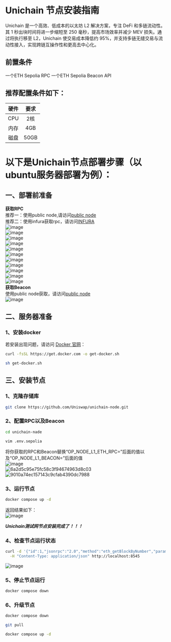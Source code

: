 # Unichain 节点安装指南  

Unichain 是一个高效、低成本的以太坊 L2 解决方案，专注 DeFi 和多链流动性。其 1 秒出块时间将进一步缩短至 250 毫秒，提高市场效率并减少 MEV 损失。通过将执行移至 L2，Unichain 使交易成本降低约 95%，并支持多链无缝交易与流动性接入，实现跨链互操作性和更高去中心化。  

## 前置条件  
一个ETH Sepolia RPC 
一个ETH Sepolia Beacon API   
## 推荐配置条件如下：  
|  硬件   |  要求   |
|:----:|:----:|
|   CPU  |  2核   |
|   内存  |  4GB   |
|   磁盘  |  50GB   |


# 以下是Unichain节点部署步骤（以ubuntu服务器部署为例）：  
## 一、部署前准备   
**获取RPC**  
推荐一：使用public node,请访问[public node](https://ethereum-holesky-rpc.publicnode.com/?sepolia)  
推荐二：使用infura获取rpc，请访问[INFURA](https://www.infura.io/zh)    
![image](https://github.com/user-attachments/assets/88303fcc-a626-4d6b-a76f-1a243889274d)  
![image](https://github.com/user-attachments/assets/c1865b85-9e14-4e39-bbc6-387cadde3311)  
![image](https://github.com/user-attachments/assets/2db0c581-d422-4952-8a77-2cf1d9fc7cbb)  
![image](https://github.com/user-attachments/assets/30bc5d0a-0ece-4875-b7a0-829f89467f76)  
![image](https://github.com/user-attachments/assets/8fa35b01-4777-47ea-b363-74ef1d60bf33)  
![image](https://github.com/user-attachments/assets/b1176f4d-605d-43a8-9dea-7a13cca8f426)  
![image](https://github.com/user-attachments/assets/875b5b22-fe1d-4609-98a5-6a358231d473)  
![image](https://github.com/user-attachments/assets/a369b315-f957-4cf2-8d76-6971840b44cf)  
![image](https://github.com/user-attachments/assets/5fc7e0a6-06d9-445e-b909-22b237de3b6e)  
![image](https://github.com/user-attachments/assets/805e2ef6-3fc5-4e7d-892b-3e8bfbcb53a5)  
![image](https://github.com/user-attachments/assets/df584a5f-fce3-4a24-bd23-2ca8948a7077)  
**获取Beacon**  
使用public node获取，请访问[public node](https://ethereum-holesky-rpc.publicnode.com/?sepolia)  
![image](https://github.com/user-attachments/assets/b648220b-38ba-446d-8f61-029845d5e1a8)   

## 二、服务器准备  
### 1、安装docker  
   若安装出现问题，请访问 [Docker 官网](https://docs.docker.com/engine/install/)：
   ```bash
   curl -fsSL https://get.docker.com -o get-docker.sh
   ```
   ```bash
   sh get-docker.sh
   ```
## 三、安装节点  
### 1、克隆存储库  
```bash
git clone https://github.com/Uniswap/unichain-node.git
```
### 2、配置RPC以及Beacon 
```bash
cd unichain-nade
```
```bash
vim .env.sepolia
```
将你获取的RPC和Beacon替换“OP_NODE_L1_ETH_RPC=”后面的值以及“OP_NODE_L1_BEACON=”后面的值  
![image](https://github.com/user-attachments/assets/fe2ed6e1-090b-42ba-977a-f725973b7168)  
![6a2d5c95e75fc58c3f94674963d8c03](https://github.com/user-attachments/assets/ed1e538c-1b5e-48af-af7b-7bf65c898359)  
![9010a74ec157143c9cfab4390dc7988](https://github.com/user-attachments/assets/e96f69ed-7344-422e-ac95-1f9ee219150c)  

### 3、运行节点  
```bash
docker compose up -d
```
返回结果如下：  
![image](https://github.com/user-attachments/assets/1bc71188-ffd2-4290-8f62-28eac586c30f)  

***Unichain测试网节点安装完成了！！！***  

### 4、检查节点运行状态  
```bash
curl -d '{"id":1,"jsonrpc":"2.0","method":"eth_getBlockByNumber","params":["latest",false]}' \
  -H "Content-Type: application/json" http://localhost:8545
```
![image](https://github.com/user-attachments/assets/10a6b451-09c3-46a2-bc20-0c904e3f95c9)  

### 5、停止节点运行  
```bash
docker compose down
```
### 6、升级节点  
```bash
docker compose down
```
```bash
git pull
```
```bash
docker compose up -d
```


